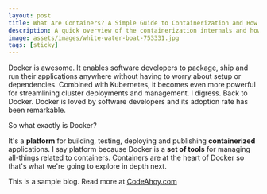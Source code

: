 ```yaml
---
layout: post
title: What Are Containers? A Simple Guide to Containerization and How Docker Works
description: A quick overview of the containerization internals and how Docker uses underlying linux features to run containers.
image: assets/images/white-water-boat-753331.jpg
tags: [sticky]
---
```


Docker is awesome. It enables software developers to package, ship and run their applications anywhere without having to worry about setup or dependencies. Combined with Kubernetes, it becomes even more powerful for streamlining cluster deployments and management. I digress. Back to Docker. Docker is loved by software developers and its adoption rate has been remarkable.

So what exactly is Docker? 

It's a **platform** for building, testing, deploying and publishing **containerized** applications. I say platform because Docker is a **set of tools** for managing all-things related to containers. Containers are at the heart of Docker so that's what we're going to explore in depth next.

This is a sample blog. Read more at [CodeAhoy.com](https://codeahoy.com)

